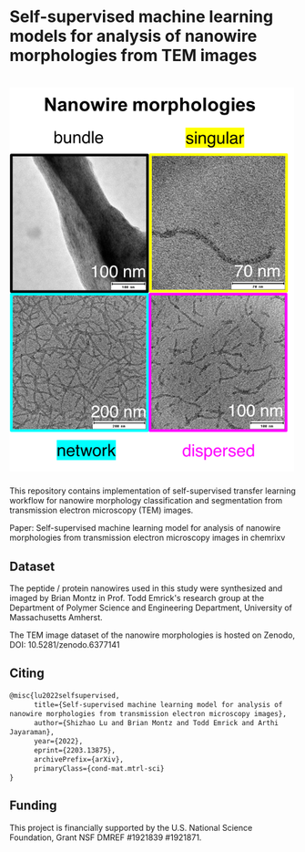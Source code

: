 # Self-supervised machine learning models for analysis of nanowire morphologies from TEM images

# <img src="./github header image.png" width="500" height="673" class="center">

This repository contains implementation of self-supervised transfer learning workflow for nanowire morphology classification and segmentation from transmission electron microscopy (TEM) images.

Paper: Self-supervised machine learning model for analysis of nanowire morphologies from transmission electron microscopy images in chemrixv
## Dataset
The peptide / protein nanowires used in this study were synthesized and imaged by Brian Montz in Prof. Todd Emrick's research group at the Department of Polymer Science and Engineering Department, University of Massachusetts Amherst. 

The TEM image dataset of the nanowire morphologies is hosted on Zenodo, DOI: 10.5281/zenodo.6377141
## Citing
```
@misc{lu2022selfsupervised,
      title={Self-supervised machine learning model for analysis of nanowire morphologies from transmission electron microscopy images}, 
      author={Shizhao Lu and Brian Montz and Todd Emrick and Arthi Jayaraman},
      year={2022},
      eprint={2203.13875},
      archivePrefix={arXiv},
      primaryClass={cond-mat.mtrl-sci}
}
```
## Funding
This project is financially supported by the U.S. National Science Foundation, Grant NSF DMREF #1921839 #1921871.
